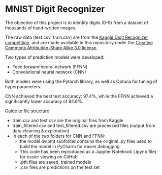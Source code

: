 # MNIST Digit Recognizer

The objective of this project is to identify digits (0-9) from a dataset of thousands of hand-written images.

The raw data (test.csv, train.csv) are from the [Kaggle Digit Recognizer competition](https://www.kaggle.com/competitions/digit-recognizer/), and are made available in this repository under the  [Creative Commons Attribution-Share Alike 3.0 license](https://creativecommons.org/licenses/by-sa/3.0/).

Two types of prediction models were developed:
- Feed forward neural network (FFNN)
- Convolutional neural network (CNN)

Both models were using the Pytorch library, as well as Optuna for tuning of hyperparameters.

CNN achieved the best test accuracy: 97.4%, while the FFNN achieved a significantly lower accuracy of 84.6%.

<u>Guide to file structure</u>
- train.csv and test.csv are the original files from Kaggle
- train_filtered.csv and test_filtered.csv are processed files (output from data cleaning & exploration)
- In each of the two folders for CNN and FFNN:
    - the model dvlpmt subfolder contains the original .py files used to build the model in PyCharm for easier debugging
    - This code has been reproduced as a Jupyter Notebook (.ipynb file) for easier viewing on GitHub
    - .pth files are saved, trained models
    - .csv files are predictions on the test set